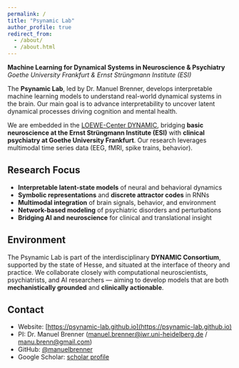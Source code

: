 ```yaml
---
permalink: /
title: "Psynamic Lab"
author_profile: true
redirect_from: 
  - /about/
  - /about.html
---
```



**Machine Learning for Dynamical Systems in Neuroscience & Psychiatry**  
*Goethe University Frankfurt & Ernst Strüngmann Institute (ESI)*

The **Psynamic Lab**, led by Dr. Manuel Brenner, develops interpretable machine learning models to understand real-world dynamical systems in the brain. Our main goal is to advance interpretability  to uncover latent dynamical processes driving cognition and mental health.

We are embedded in the [LOEWE-Center DYNAMIC](https://www.dynamic-center.net/), bridging **basic neuroscience at the Ernst Strüngmann Institute (ESI)** with **clinical psychiatry at Goethe University Frankfurt**. Our research leverages multimodal time series data (EEG, fMRI, spike trains, behavior).

## Research Focus

- **Interpretable latent-state models** of neural and behavioral dynamics  
- **Symbolic representations** and **discrete attractor codes** in RNNs  
- **Multimodal integration** of brain signals, behavior, and environment  
- **Network-based modeling** of psychiatric disorders and perturbations  
- **Bridging AI and neuroscience** for clinical and translational insight

## Environment

The Psynamic Lab is part of the interdisciplinary **DYNAMIC Consortium**, supported by the state of Hesse, and situated at the interface of theory and practice. We collaborate closely with computational neuroscientists, psychiatrists, and AI researchers — aiming to develop models that are both **mechanistically grounded** and **clinically actionable**.

## Contact

- Website: [https://psynamic-lab.github.io](https://psynamic-lab.github.io)
- PI: Dr. Manuel Brenner (manuel.brenner@iwr.uni-heidelberg.de / manu.brenn@gmail.com)
- GitHub: [@manuelbrenner](https://github.com/manuelbrenner)
- Google Scholar: [scholar profile](https://scholar.google.com/citations?user=HCUeyg8AAAAJ&hl=en)
